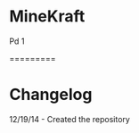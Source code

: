 MineKraft
=========
Pd 1


=========

Changelog
================================================
12/19/14 - Created the repository
